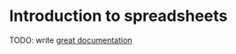 # Introduction to spreadsheets

TODO: write [great documentation](http://jacobian.org/writing/what-to-write/)
